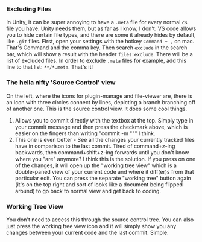 ### Excluding Files
In Unity, it can be super annoying to have a `.meta` file for every normal `cs` file you have.  Unity needs them, but as far as I know, I don't. VS code allows you to hide certain file types, and there are some it already hides by default, like `.git` files. First, open your settings with the hotkey `Command + ,` on mac. That's Command and the comma key. Then search `exclude` in the search bar, which will show a result with the header `files:exclude`. There will be a list of excluded files. In order to exclude `.meta` files for example, add this line to that list:
`**/*.meta`. That's it!

### The hella nifty 'Source Control' view
On the left, where the icons for plugin-manage and file-viewer are, there is an icon with three circles connect by lines, depicting a branch branching off of another one. This is the source control view. It does some cool things.

1) Allows you to commit directly with the textbox at the top. Simply type in your commit message and then press the checkmark above, which is easier on the fingers than writing "commit -m """ I think. 
2) This one is even better - See all the changes your currently tracked files have in comparison to the last commit. Tired of command+z-ing backwards, then command+shift+z-ing forwards until you don't know where you "are" anymore? I think this is the solution. If you press on one of the changes, it will open up the "working tree view" which is a double-paned view of your current code and where it diff(er)s from that particular edit. You can press the separate "working tree" button again (it's on the top right and sort of looks like a document being flipped around) to go back to normal view and get back to coding.

### Working Tree View
You don't need to access this through the source control tree. You can also just press the working tree view icon and it will simply show you any changes between your current code and the last commit. Simple.